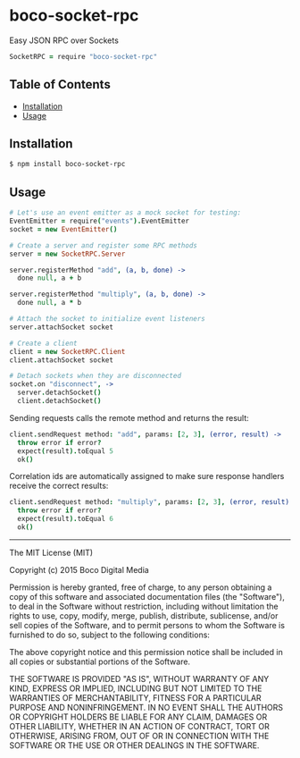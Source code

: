 # boco-socket-rpc

Easy JSON RPC over Sockets

```coffee
SocketRPC = require "boco-socket-rpc"
```

## Table of Contents

* [Installation]
* [Usage]

## Installation

```sh
$ npm install boco-socket-rpc
```

## Usage

```coffee
# Let's use an event emitter as a mock socket for testing:
EventEmitter = require("events").EventEmitter
socket = new EventEmitter()

# Create a server and register some RPC methods
server = new SocketRPC.Server

server.registerMethod "add", (a, b, done) ->
  done null, a + b

server.registerMethod "multiply", (a, b, done) ->
  done null, a * b

# Attach the socket to initialize event listeners
server.attachSocket socket

# Create a client
client = new SocketRPC.Client
client.attachSocket socket

# Detach sockets when they are disconnected
socket.on "disconnect", ->
  server.detachSocket()
  client.detachSocket()
```

Sending requests calls the remote method and returns the result:

```coffee
client.sendRequest method: "add", params: [2, 3], (error, result) ->
  throw error if error?
  expect(result).toEqual 5
  ok()
```

Correlation ids are automatically assigned to make sure response handlers receive the correct results:

```coffee
client.sendRequest method: "multiply", params: [2, 3], (error, result) ->
  throw error if error?
  expect(result).toEqual 6
  ok()
```


[Installation]: #Installation
[Usage]: #usage

--------------------------------------------------------------------------------

The MIT License (MIT)

Copyright (c) 2015 Boco Digital Media

Permission is hereby granted, free of charge, to any person obtaining a copy
of this software and associated documentation files (the "Software"), to deal
in the Software without restriction, including without limitation the rights
to use, copy, modify, merge, publish, distribute, sublicense, and/or sell
copies of the Software, and to permit persons to whom the Software is
furnished to do so, subject to the following conditions:

The above copyright notice and this permission notice shall be included in all
copies or substantial portions of the Software.

THE SOFTWARE IS PROVIDED "AS IS", WITHOUT WARRANTY OF ANY KIND, EXPRESS OR
IMPLIED, INCLUDING BUT NOT LIMITED TO THE WARRANTIES OF MERCHANTABILITY,
FITNESS FOR A PARTICULAR PURPOSE AND NONINFRINGEMENT. IN NO EVENT SHALL THE
AUTHORS OR COPYRIGHT HOLDERS BE LIABLE FOR ANY CLAIM, DAMAGES OR OTHER
LIABILITY, WHETHER IN AN ACTION OF CONTRACT, TORT OR OTHERWISE, ARISING FROM,
OUT OF OR IN CONNECTION WITH THE SOFTWARE OR THE USE OR OTHER DEALINGS IN THE
SOFTWARE.

